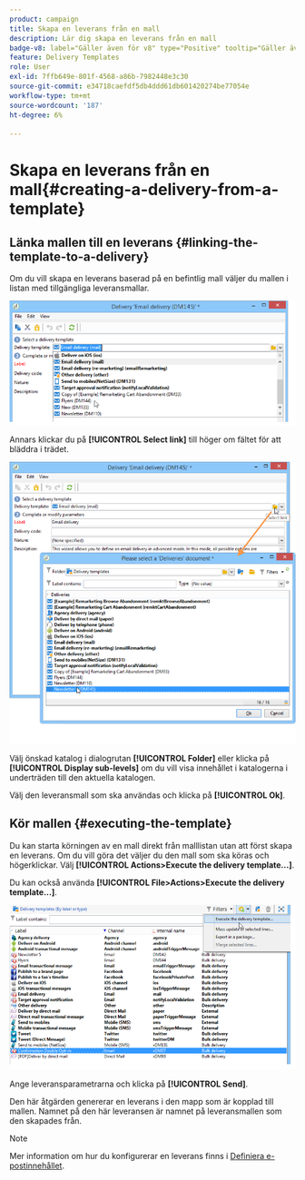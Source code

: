 ```yaml
---
product: campaign
title: Skapa en leverans från en mall
description: Lär dig skapa en leverans från en mall
badge-v8: label="Gäller även för v8" type="Positive" tooltip="Gäller även Campaign v8"
feature: Delivery Templates
role: User
exl-id: 7ffb649e-801f-4568-a86b-7982448e3c30
source-git-commit: e34718caefdf5db4ddd61db601420274be77054e
workflow-type: tm+mt
source-wordcount: '187'
ht-degree: 6%

---
```


# Skapa en leverans från en mall{#creating-a-delivery-from-a-template}

## Länka mallen till en leverans {#linking-the-template-to-a-delivery}

Om du vill skapa en leverans baserad på en befintlig mall väljer du mallen i listan med tillgängliga leveransmallar.

![](assets/s_ncs_user_wizard_select_template.png)

Annars klickar du på **[!UICONTROL Select link]** till höger om fältet för att bläddra i trädet.

![](assets/s_ncs_user_wizard_choose_link.png)

Välj önskad katalog i dialogrutan **[!UICONTROL Folder]** eller klicka på **[!UICONTROL Display sub-levels]** om du vill visa innehållet i katalogerna i underträden till den aktuella katalogen.

Välj den leveransmall som ska användas och klicka på **[!UICONTROL Ok]**.

## Kör mallen {#executing-the-template}

Du kan starta körningen av en mall direkt från malllistan utan att först skapa en leverans. Om du vill göra det väljer du den mall som ska köras och högerklickar. Välj **[!UICONTROL Actions>Execute the delivery template...]**.

Du kan också använda **[!UICONTROL File>Actions>Execute the delivery template...]**.

![](assets/s_ncs_user_template_execute_menu.png)

Ange leveransparametrarna och klicka på **[!UICONTROL Send]**.

Den här åtgärden genererar en leverans i den mapp som är kopplad till mallen. Namnet på den här leveransen är namnet på leveransmallen som den skapades från.

>[!NOTE]
>
>Mer information om hur du konfigurerar en leverans finns i [Definiera e-postinnehållet](defining-the-email-content.md).
